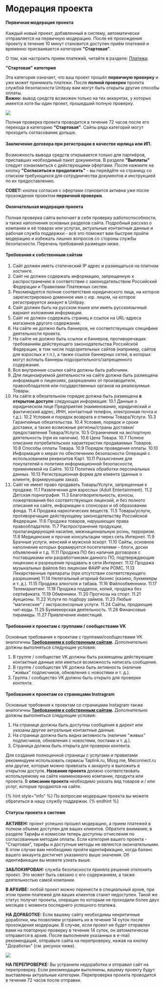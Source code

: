 # Модерация проекта

#### Первичная модерация проекта

Каждый новый проект, добавленный в систему, автоматически отправляется на первичную модерацию. После её прохождения проекту в течение 10 минут становится доступен приём платежей и временно присваивается категория **"Стартовая"**. 

О том, как настроить прием платежей, читайте в разделе: [Платежи](../payments/).

**"Стартовая"** **категория**  

Эта категория означает, что ваш проект прошёл **первичную проверку** и уже может принимать платежи. После **полной проверки** проекта службой безопасности Unitpay вам могут быть открыты другие способы оплаты.  
**Важно:** вывод средств возможен только на тех аккаунтах, у которых имеется хотя бы один проект, прошедший полную проверку.

![](https://d33v4339jhl8k0.cloudfront.net/docs/assets/551a91dbe4b0221aadf24410/images/5e590aab04286364bc95feb9/file-CMTcJ343AJ.png)

Полная проверка проекта проводится в течение 72 часов после его перехода в категорию **"Стартовая"**. Сайты ряда категорий могут проходить согласование дольше. 

#### Заключение договора при регистрации в качестве юрлица или ИП.

Возможность вывода средств открывается только для партнёров, приславших необходимый пакет документов. В разделе **"Выплаты"** следует ознакомиться с действующими офертами. После нажмите на кнопку **"Согласиться и продолжить"** - вы перейдёте на страницу со списком требующихся для сотрудничества документов и инструкцией по их предоставлению.  
  
**СОВЕТ:** кнопка согласия с офертами становится активна уже после прохождения проектом **первичной проверки**.



#### Окончательная модерация проекта

Полная проверка сайта включает в себя проверку работоспособности, а также наполнения основных разделов сайта. Подробный рассказ о компании и её товарах или услугах, актуальные контактные данные и рабочая служба поддержки - всё это поможет вам быстрее пройти модерацию и избежать лишних вопросов со стороны службы безопасности. Перечень требований размещен ниже.

#### Требования к собственным сайтам

1. Сайт должен иметь статический IP адрес и размещаться на платном хостинге.  
2. Сайт не должен содержать информацию, запрещенную к распространению в соответствии с законодательством Российский Федерации и Правилами Платежных систем.  
3. Рекомендуется полное соответствие юридического лица, на которое зарегистрировано доменное имя с юр. лицом, на которое регистрируется аккаунт в Unitpay.  
4. Сайт должен быть на русском языке или иметь русскоязычный вариант изложения информации.  
5. Сайт не должен содержать страниц и ссылок на URL-адреса магазинов другого содержания. 
6. На сайте не должно быть баннеров, не соответствующих специфике деятельности проекта.  
7. На сайте не должно быть ссылок и баннеров, противоречащих требованиям действующего законодательства Российской Федерации, в том числе подозрительных сайтов \(например, сайтов для взрослых и т.п.\), а также ссылок баннерных сетей, в которых могут всплыть баннеры подозрительного/запрещенного содержания.  
8. Все внутренние ссылки сайта должны быть рабочими. 
9.  Для лицензируемой деятельности на сайте должна быть размещена информация о лицензиях, разрешениях от производителя, правообладателя или государственных органов на реализуемые Товары.  
10. На сайте в обязательном порядке должна быть размещена **в открытом доступе** следующая информация:  10.1 Данные о юридическом лице Предприятия \(наименование, юридический и фактический адрес, ИНН, контактный телефон, электронная почта и т.д.\).  10.2 Условия и порядок возврата и отмены Товара/Услуги.  10.3 Гарантийные обязательства.  10.4 Условия, порядок и сроки доставки, а также возможные регионы/страны доставки/предоставления Товара/Услуги.  10.5 Ограничения на экспортную деятельность \(при их наличии\).  10.6 Цена Товара.  10.7 Полное описание потребительских характеристик продаваемых Товаров.  10.8 Способы оплаты Товара.  10.9 Порядок проведения оплаты.  10.10 Информация о мерах по обеспечению безопасности Операций с использованием реквизитов Карт.  10.11 Разъяснение для покупателей о политике информационной безопасности, применяемой на Сайте.  10.12 Политика обработки персональных данных.  10.13 Регистрационная форма для клиента \(данные о клиенте, формирующем заказ\). 
11. Сайт не имеет право продавать Товары/Услуги, запрещенные к продаже: 11.1 Развлечения для взрослых \(Adult Entertainment\). 11.2 Детская порнография. 11.3 Благотворительность, взносы, пожертвования без соответствующих лицензий, и без полного описания на сайте, информации о спонсорах и об образовании фонда. 11.4 Продажа наркотических веществ. 11.5 Товары/услуги, противоречащие действующему законодательству Российской Федерации. 11.6 Продажа товаров, нарушающих права правообладателя. 11.7 Распространение продукции, пропагандирующей насилие, межнациональную рознь, терроризм. 11.8 Медицинские и прочие консультации через сеть Интернет. 11.9 Брачные услуги, женский и мужской эскорт. 11.10 Сайты, основное наполнение которых формируется посетителями – блоги, доски объявлений и т.д. 11.11 Продажа ПО без наличия договоров с поставщиками или разработчиками данного ПО, подтверждающие лицензию и разрешение продавать в сети Интернет. 11.12 Продажа музыкальных файлов без лицензии ФАИР или РОМС. 11.13 Лекарственные препараты \(при отсутствии соответствующего разрешения\) 11.14 Нелегальный игорный бизнес \(казино, букмекеры и т. д.\). 11.15 Продажа алкоголя и табака. 11.16 Файлообменники. 11.17 Телемаркетинг. 11.18 Продажа подделок, копий, продажа без сертификата. 11.19 Обменники.  11.20 Прогнозы на спорт.  11.21 Аукционы.  11.22 Услуги по подбору займов.  11.23 Любые "магические" / экстрасенсорные услуги.  11.24 Сайты, продающие чит-коды.  11.25 Букмекерская деятельность.  11.26 Финансовые пирамиды.  11.27 Привлечение инвестиций. 

#### Требования к проектам с группами / сообществами VK

Основные требования к проектам с группами/сообществами VK аналогичны [**Требованиям к собственным сайтам**](https://help.unitpay.ru/first_steps/moderation#trebovaniya-k-sobstvennym-saitam)**.** Дополнительно должны выполняться следующие условия:

1. В группе / сообществе VK должны быть размещены действующие контактные данные или иметься возможность написать сообщение.  
2. В группе / сообществе VK должна быть активность \(наличие "живых" подписчиков, обновления с новостями и т. д.\).
3. Группа / сообщество VK должно быть открыто для проверки контента.

#### Требования к проектам со страницами Instragram

Основные требовния к проектам со страницами Instagram также аналогичны [**Требованиям к собственным сайтам**](https://help.unitpay.ru/first_steps/moderation#trebovaniya-k-sobstvennym-saitam)**.** Дополнительно должны выполняться следующие условия:

1. На странице должны быть доступны сообщения в директ или указаны другие актуальные контактные данные.
2. На странице должна быть видна активность \(наличие "живых" подписчиков, обновления с новостями, постами и т. д.\).
3. Страница должна быть открыта для проверки контента.

Для создания полноценной страницы с услугами и правилами рекомендуем использовать сервисы Taplink.ru, Mssg.me, Meconnect.ru или другие, которые можно привязать к аккаунту и выложить в открытом доступе. **Название проекта** должно соответствовать используемому на сайте наименованию компании, продукта или проекта. В **описании проекта** необходимо указать вид товаров и / или услуг, которые продаются на сайте.

{% hint style="info" %}
По вопросам модерации проекта вы можете обратиться в нашу службу поддержки.
{% endhint %}

#### Статусы проекта в системе

**АКТИВЕН:** проект успешно прошел модерацию, а прием платежей в полном объеме доступен для ваших клиентов. Обратите внимание, в разделе  Тарифы и комиссии теперь доступны отчисления по согласованным методам оплаты. Если категория вашего проекта - "Стартовая", тарифы и доступные методы не являются окончательными. В этом случае вам необходимо пройти идентификацию, когда баланс вашего аккаунта достигнет указанного выше значения. Об идентификации вы можете узнать выше.

**ЗАБЛОКИРОВАН:** служба безопасности приняла решение отклонить проект. Это может быть связано с его содержанием, а также деятельностью самой компании.

**В АРХИВЕ:** любой проект можно перенести в специальный архив, при этом прием платежей для ваших клиентов станет недоступен. Такой же статус получат проекты, операции по которым не проходили более двух месяцев с момента последнего успешного платежа. 

**НА ДОРАБОТКЕ:** Если вашему сайту необходимы некритичные доработки, мы позволяем устранить их в течение 14 суток после прохождения модерации. В случае, если проект не будет отправлен вами на повторную проверку в течение 14 суток, он автоматически отправится в архив. После выполнения указанных в e-mail рекомендаций, отправьте сайта на перепроверку, нажав на кнопку "Доработан" \(см. рисунок ниже\).

![](https://d33v4339jhl8k0.cloudfront.net/docs/assets/551a91dbe4b0221aadf24410/images/5e590bbf04286364bc95febc/file-3nfA3GDVl9.png)

**НА ПЕРЕПРОВЕРКЕ:** Вы устранили недоработки и отправил сайт на перепроверку. Если рекомендации выполнены, вашему проекту будут выставлены актуальные категории. Перепроверка проекта проводится  в течение 72 часов после отправки.

